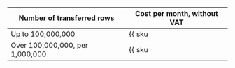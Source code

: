 | Number of transferred rows          | Cost per month, without VAT |
|----------------------------------------|----------------------------|
| Up to 100,000,000                         | {{ sku|USD|datatransfer.rows.v1|string }} |
| Over 100,000,000, per 1,000,000 | {{ sku|USD|datatransfer.rows.v1|pricingRate.100|string }} |